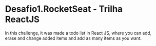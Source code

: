 # Desafio1.RocketSeat - Trilha ReactJS

In this challenge, it was made a todo list in React JS, where you can add, erase and change added items and add as many items as you want.
